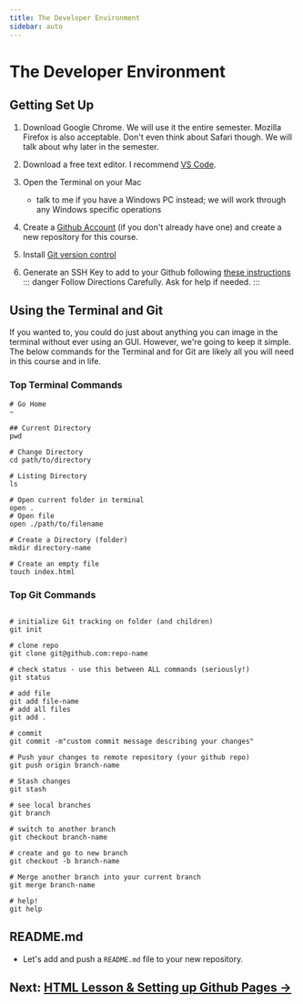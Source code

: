 ```yaml
---
title: The Developer Environment
sidebar: auto
---
```


# The Developer Environment

## Getting Set Up

1. Download Google Chrome. We will use it the entire semester. Mozilla Firefox is also acceptable. Don't even think about Safari though. We will talk about why later in the semester.
1. Download a free text editor. I recommend [VS Code](https://code.visualstudio.com/).
1. Open the Terminal on your Mac

   - talk to me if you have a Windows PC instead; we will work through any Windows specific operations

1. Create a [Github Account](https://github.com/) (if you don't already have one) and create a new repository for this course.
1. Install [Git version control](https://git-scm.com/downloads)
1. Generate an SSH Key to add to your Github following [these instructions](https://help.github.com/en/github/authenticating-to-github/connecting-to-github-with-ssh)
   ::: danger
   Follow Directions Carefully. Ask for help if needed.
   :::

## Using the Terminal and Git

If you wanted to, you could do just about anything you can image in the terminal without ever using an GUI. However, we're going to keep it simple. The below commands for the Terminal and for Git are likely all you will need in this course and in life.

### Top Terminal Commands

```shell
# Go Home
~

## Current Directory
pwd

# Change Directory
cd path/to/directory

# Listing Directory
ls

# Open current folder in terminal
open .
# Open file
open ./path/to/filename

# Create a Directory (folder)
mkdir directory-name

# Create an empty file
touch index.html
```

### Top Git Commands

```git

# initialize Git tracking on folder (and children)
git init

# clone repo
git clone git@github.com:repo-name

# check status - use this between ALL commands (seriously!)
git status

# add file
git add file-name
# add all files
git add .

# commit
git commit -m"custom commit message describing your changes"

# Push your changes to remote repository (your github repo)
git push origin branch-name

# Stash changes
git stash

# see local branches
git branch

# switch to another branch
git checkout branch-name

# create and go to new branch
git checkout -b branch-name

# Merge another branch into your current branch
git merge branch-name

# help!
git help

```

## README.md

- Let's add and push a `README.md` file to your new repository.

## Next: [HTML Lesson & Setting up Github Pages →](lesson-2.md)

